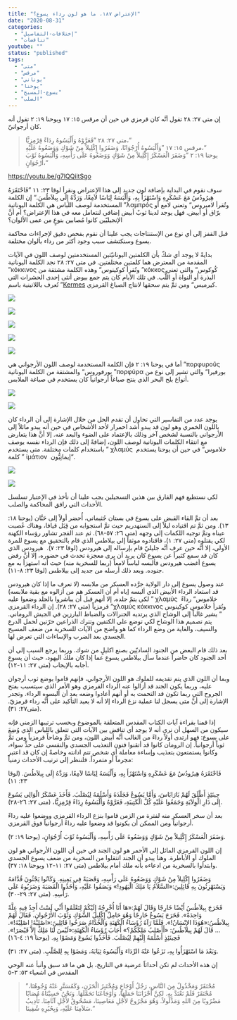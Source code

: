 ```yaml
---
title: "الإعتراض ١٨٧، ما هو لون رداء يسوع؟"
date: "2020-08-31"
categories: 
  - "إختلافات-التفاصيل"
  - "تناقضات"
youtube: ""
status: "published"
tags: 
  - "متى"
  - "مرقس"
  - "يوناني"
  - "يوحنا"
  - "يسوع-المسيح"
  - "الصلب"
---
```


إن متى ٢٧: ٢٨ تقول أنَّه كان قرمزي في حين أن مرقس ١٥: ١٧ ويوحنا ١٩: ٢ تقول أنه كان أرجوانيّ.

> متى ٢٧: ٢٨ ”فَعَرَّوْهُ وَأَلْبَسُوهُ رِدَاءً قِرْمِزِيًّا،“  
> مرقس ١٥: ١٧ ”وَأَلْبَسُوهُ أُرْجُوَانًا، وَضَفَرُوا إِكْلِيلاً مِنْ شَوْكٍ وَوَضَعُوهُ عَلَيْهِ،“  
> يوحنا ١٩: ٢ ”وَضَفَرَ الْعَسْكَرُ إِكْلِيلاً مِنْ شَوْكٍ وَوَضَعُوهُ عَلَى رَأْسِهِ، وَأَلْبَسُوهُ ثَوْبَ أُرْجُوَانٍ،“

https://youtu.be/g7lQQiitSgo

سوف نقوم في البداية بإضافة لون جديد إلى هذا الإعتراض ونقرأ لوقا ٢٣: ١١ ”فَاحْتَقَرَهُ هِيرُودُسُ مَعَ عَسْكَرِهِ وَاسْتَهْزَأَ بِهِ، وَأَلْبَسَهُ لِبَاسًا لاَمِعًا، وَرَدَّهُ إِلَى بِيلاَطُسَ.“ إن الكلمة المستخدمة لوصف اللباس هي الكلمة اليونانية ”λαμπρός وتُقرأ لامبروس“ وتعني لامع أو برّاق أو أبيض. فهل يوجد لدينا ثوبٌ أبيض إضافي لنتعامل معه في هذا الإعتراض؟ أم أنَّ الإنجيليّين كانوا مُصابين بنوعٍ من عمى الألوان؟

قبل القفز إلى أي نوع من الإستنتاجات يجب علينا أن نقوم بفحص دقيق لإجراءات محاكمة يسوع وسنكتشف سبب وجود أكثر من رداء بألوان مختلفة.

بدايةً لا يوجد أي شكّ بأن الكلمتين اليونانيّتين المستخدمتين لوصف اللون في الآيات المقدمة من المعترض هما كلمتين مختلفتين. في متى ٢٧: ٢٨ نجد الكلمة اليونانية ”κόκκινος وتُقرأ كوكينوس“ وهذه الكلمة مشتقة من ”κόκκος كُوكوس“ والتي تعني البذرة أو النواة أو اللٌّب. في تلك الأيام كان يتم جمع بيوض أنثى إحدى الحشرات التي تُعرف باللاتينية باسم ”[Kermes](https://en.wikipedia.org/wiki/Kermes_(insect)) كيرميس“ ومن ثمَّ يتم سحقها لانتاج الصباغ القرمزي.

![](images/kermes-1.jpg)

![](images/kermes-2.jpg)

![](images/kermes-4.jpg)

![](images/kermes-3.jpg)

![](images/kermes-5.jpg)

أما في يوحنا ١٩: ٢ فإن الكلمة المستخدمة لوصف اللون الأرجواني هي ”πορφυροῦς بورفوروس“ والمشتقة من الكلمة اليونانية ”πορφύρα بورفيرا“ والتي تشير إلى نوع من أنواع بلح البحر الذي ينتج صباغاً أرجوانياً كان يستخدم في صباغة الملابس.

![](images/porfire.jpg)

![](images/images.jpg)

يوجد عدد من التفاسير التي تحاول أن تقدم الحل من خلال الإشارة إلى أن الرداء كان باللون الخمري وهو لون قد يبدو أشد احمرار لأحد الأشخاص في حين أنه يبدو مائلاً إلى الأرجواني بالنسبة لشخص آخر وذلك بالإعتماد على الضوء والبعد عنه. إلا أنَّ هذا يتعارض مع انتقاء الكلمات اليونانية لوصف اللون، إضافةً إلى ذلك فإن الرداء نفسه يوصف باستخدام كلمات مختلفة. متى يستخدم ” χλαμύς  خلاموس“ في حين أن يوحنا يستخدم كلمة ” ἱμάτιον  إيماتِيُّون“.

![](images/e1bcb1cebcceaccf84ceb9cebfcebd.jpg)

![](images/d8aed984d8a7d985d98ad8afd8a7.jpg)

لكي نستطيع فهم الفارق بين هذين التسجيلين يجب علينا أن نأخذ في الإعتبار تسلسل الأحداث التي رافق المحاكمة والصلب.

بعد أن تمَّ القاء القبض على يسوع في بستان جُثيماني، أُحضر أولاً إلى حَنَّان (يوحنا ١٨: ١٣). ومن ثمَّ تم اقتياده ليلاً إلى السنهدريم حيث تمَّ استجوابه من قِبَل قيافا، وهناك عُصبت عيناه وتمَّ توجيه اللكمات إلى وجهه (متى ٢٦: ٥٧-٦٨). ثم عند الفجر تشاور رؤساء الكهنة لكي يقتلوه (متى ٢٧: ١)، فاقتادوه موثقاً إلى بيلاطس الذي قام بالتحقيق مع يسوع للمرة الأولى، إلا أنَّه حين عرف أنَّه جليليّ قام بإرساله إلى هيرودس (لوقا ٢٣: ٧).  هيرودس الذي كان قد سمع كثيراً عن يسوع كان يريد أن يرى معجزة تحدث في حضوره، إلا أنَّ رفض يسوع أغضب هيرودس فألبسه لباساً لامعاً (ربما للسخرية منه) حيث أنه استهزأ به مع جنوده. وبعد ذلك أرسله من جديد إلى بيلاطس (لوقا ٢٣: ٨-١١).

عند وصول يسوع إلى دار الولاية جرَّده العسكر من ملابسه (لا نعرف ما إذا كان هيرودس قد استعاد الرداء الأبيض الذي ألبسه إياه أم أن العسكر هم من أزالوه مع بقية ملابسه) لكي يتمّ جلده. إلا أنهم قبل أن يباشروا بالجلد وضعوا عليه ” χλαμύς  خلاموس“ رداءً قرمزياً (متى ٢٧: ٢٨). إن الرداء القرمزي ”χλαμύς κόκκινος وتُقرأ خلاموس كوكينوس “ يشير غالباً إلى الوشاح الذي يرتديه الجنرالات والضباط البارزين في الجيش الروماني. يتم تصميم هذا الوشاح لكي توضع على الكتفين وتترك الذراعين حرّتين لحمل الدرع والسيف، والغاية من وضع الرداء كما هو واضح من الآيات للسخرية من ضعف المسيح الجسدي بعد الضرب والإساءات التي تعرض لها.

بعد ذلك قام البعض من الجنود الساديّين بصنع اكليلٍ من شوك. وربما يرجع السبب إلى أن أحد الجنود كان حاضراً عندما سأل بيلاطس يسوع عما إذا كان ملكَ اليهود، حيث أن يسوع أجابه بالإيجاب (متى ٢٧: ١١-١٢). 

وبما أن اللون الذي يتم تقديمه للملوك هو اللون الأرجواني، فإنهم قاموا بوضع ثوب أرجوان عليه، وربما يكون الجند قد أزالوا عنه الرداء القرمزي وهو الأمر الذي سيتسبب بفتح الجروح التي ربما تكون قد التحمت به أو أنهم أعادوا وضعه بعد أن ألبسوه الرداء. وتجدر الإشارة إلى أنَّ متى يسجل لنا عملية نزع الرداء إلا أنه لا يعيد التأكيد على أنَّه رداء قرمزيّ.(متى٢٧: ٣١).

إذا قمنا بقراءة آيات الكتاب المقدس المتعلقة بالموضوع وبحسب ترتيبها الزمني فإنه سيكون من السهل أن نرى أنه لا يوجد أي تناقض بين الآيات التي تتعلق باللباس الذي وُضِعَ على يسوع: فهو ارتدى أولاً رداءً من الغالب أنَّه أبيض اللون، ومن ثمَّ وشاحاً قرمزياً ومن ثمَّ ثوباً أرجوانياً. إن الرومان كانوا قد أتقنوا فنون التعذيب الجسدي والنفسي على حدٍّ سواء، وكانوا يستمتعون بتعذيب وإساءة معاملة أي شخص تتم ادانته وخاصةً إن كان قد اعتبر مجرماً أو متمرداً. فلننظر إلى ترتيب الأحداث زمنياً:

فَاحْتَقَرَهُ هِيرُودُسُ مَعَ عَسْكَرِهِ وَاسْتَهْزَأَ بِهِ، وَأَلْبَسَهُ لِبَاسًا لاَمِعًا، وَرَدَّهُ إِلَى بِيلاَطُسَ. (لوقا ٢٣: ١١)

حِينَئِذٍ أَطْلَقَ لَهُمْ بَارَابَاسَ، وَأَمَّا يَسُوعُ فَجَلَدَهُ وَأَسْلَمَهُ لِيُصْلَبَ. فَأَخَذَ عَسْكَرُ الْوَالِي يَسُوعَ إِلَى دَارِ الْوِلاَيَةِ وَجَمَعُوا عَلَيْهِ كُلَّ الْكَتِيبَةِ، فَعَرَّوْهُ وَأَلْبَسُوهُ رِدَاءً قِرْمِزِيًّا، (متى ٢٧: ٢٦-٢٨).

بعد أن سخر العسكر منه لفترة من الزمن قاموا بنزع الرداء القرمزي ووضعوا عليه رداءً أرجوانياً ومن الممكن أن يكونوا قد وضعوا عليه رداءً أرجوانياً فوق القرمزي.

وَضَفَرَ الْعَسْكَرُ إِكْلِيلاً مِنْ شَوْكٍ وَوَضَعُوهُ عَلَى رَأْسِهِ، وَأَلْبَسُوهُ ثَوْبَ أُرْجُوَانٍ، (يوحنا ١٩: ٢).

إن اللون القرمزي المائل إلى الأحمر هو لون الجند في حين أن اللون الأرجواني هو لون الملوك أو الأباطرة. وهنا يبدو أن الجند انتقلوا من السخرية من ضعف يسوع الجسدي وابتدأوا بالسخرية من ادعاءه بأنه ملك أمام بيلاطس (متى ٢٧: ١١-١٢ ويوحنا ١٨: ٣٧).

وَضَفَرُوا إِكْلِيلاً مِنْ شَوْكٍ وَوَضَعُوهُ عَلَى رَأْسِهِ، وَقَصَبَةً فِي يَمِينِهِ. وَكَانُوا يَجْثُونَ قُدَّامَهُ وَيَسْتَهْزِئُونَ بِهِ قَائِلِينَ:«السَّلاَمُ يَا مَلِكَ الْيَهُودِ!» وَبَصَقُوا عَلَيْهِ، وَأَخَذُوا الْقَصَبَةَ وَضَرَبُوهُ عَلَى رَأْسِهِ. (متى ٢٧: ٢٩-٣٠).

فَخَرَجَ بِيلاَطُسُ أَيْضًا خَارِجًا وَقَالَ لَهُمْ:«هَا أَنَا أُخْرِجُهُ إِلَيْكُمْ لِتَعْلَمُوا أَنِّي لَسْتُ أَجِدُ فِيهِ عِلَّةً وَاحِدَةً». فَخَرَجَ يَسُوعُ خَارِجًا وَهُوَ حَامِلٌ إِكْلِيلَ الشَّوْكِ وَثَوْبَ الأُرْجُوانِ. فَقَالَ لَهُمْ بِيلاَطُسُ:«هُوَذَا الإِنْسَانُ!». فَلَمَّا رَآهُ رُؤَسَاءُ الْكَهَنَةِ وَالْخُدَّامُ صَرَخُوا قَائِلِينَ:«اصْلِبْهُ! اصْلِبْهُ!». … قَالَ لَهُمْ بِيلاَطُسُ: «أَأَصْلِبُ مَلِكَكُمْ؟» أَجَابَ رُؤَسَاءُ الْكَهَنَةِ:«لَيْسَ لَنَا مَلِكٌ إِلاَّ قَيْصَرَ!». فَحِينَئِذٍ أَسْلَمَهُ إِلَيْهِمْ لِيُصْلَبَ. فَأَخَذُوا يَسُوعَ وَمَضَوْا بِهِ. (يوحنا ١٩: ٤-١٦) 

وَبَعْدَ مَا اسْتَهْزَأُوا بِهِ، نَزَعُوا عَنْهُ الرِّدَاءَ وَأَلْبَسُوهُ ثِيَابَهُ، وَمَضَوْا بِهِ لِلصَّلْبِ. (متى ٢٧: ٣١).

إن هذه الأحداث لم تكن أحداثاً عرضية في التاريخ، بل هي ما قد سبق وأنبأ عنه الوحي المقدس في اشعياء ٥٣: ٣-٥

> ”مُحْتَقَرٌ وَمَخْذُولٌ مِنَ النَّاسِ، رَجُلُ أَوْجَاعٍ وَمُخْتَبِرُ الْحَزَنِ، وَكَمُسَتَّرٍ عَنْهُ وُجُوهُنَا، مُحْتَقَرٌ فَلَمْ نَعْتَدَّ بِهِ. لكِنَّ أَحْزَانَنَا حَمَلَهَا، وَأَوْجَاعَنَا تَحَمَّلَهَا. وَنَحْنُ حَسِبْنَاهُ مُصَابًا مَضْرُوبًا مِنَ اللهِ وَمَذْلُولاً. وَهُوَ مَجْرُوحٌ لأَجْلِ مَعَاصِينَا، مَسْحُوقٌ لأَجْلِ آثَامِنَا. تَأْدِيبُ سَلاَمِنَا عَلَيْهِ، وَبِحُبُرِهِ شُفِينَا.“
